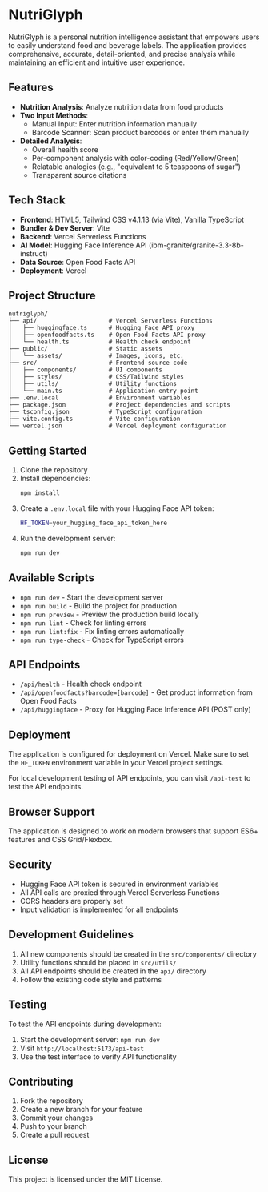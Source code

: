 # NutriGlyph

NutriGlyph is a personal nutrition intelligence assistant that empowers users to easily understand food and beverage labels. The application provides comprehensive, accurate, detail-oriented, and precise analysis while maintaining an efficient and intuitive user experience.

## Features

- **Nutrition Analysis**: Analyze nutrition data from food products
- **Two Input Methods**:
  - Manual Input: Enter nutrition information manually
  - Barcode Scanner: Scan product barcodes or enter them manually
- **Detailed Analysis**: 
  - Overall health score
  - Per-component analysis with color-coding (Red/Yellow/Green)
  - Relatable analogies (e.g., "equivalent to 5 teaspoons of sugar")
  - Transparent source citations

## Tech Stack

- **Frontend**: HTML5, Tailwind CSS v4.1.13 (via Vite), Vanilla TypeScript
- **Bundler & Dev Server**: Vite
- **Backend**: Vercel Serverless Functions
- **AI Model**: Hugging Face Inference API (ibm-granite/granite-3.3-8b-instruct)
- **Data Source**: Open Food Facts API
- **Deployment**: Vercel

## Project Structure

```
nutriglyph/
├── api/                    # Vercel Serverless Functions
│   ├── huggingface.ts      # Hugging Face API proxy
│   ├── openfoodfacts.ts    # Open Food Facts API proxy
│   └── health.ts           # Health check endpoint
├── public/                 # Static assets
│   └── assets/             # Images, icons, etc.
├── src/                    # Frontend source code
│   ├── components/         # UI components
│   ├── styles/             # CSS/Tailwind styles
│   ├── utils/              # Utility functions
│   └── main.ts             # Application entry point
├── .env.local              # Environment variables
├── package.json            # Project dependencies and scripts
├── tsconfig.json           # TypeScript configuration
├── vite.config.ts          # Vite configuration
└── vercel.json             # Vercel deployment configuration
```

## Getting Started

1. Clone the repository
2. Install dependencies:
   ```bash
   npm install
   ```
3. Create a `.env.local` file with your Hugging Face API token:
   ```bash
   HF_TOKEN=your_hugging_face_api_token_here
   ```
4. Run the development server:
   ```bash
   npm run dev
   ```

## Available Scripts

- `npm run dev` - Start the development server
- `npm run build` - Build the project for production
- `npm run preview` - Preview the production build locally
- `npm run lint` - Check for linting errors
- `npm run lint:fix` - Fix linting errors automatically
- `npm run type-check` - Check for TypeScript errors

## API Endpoints

- `/api/health` - Health check endpoint
- `/api/openfoodfacts?barcode=[barcode]` - Get product information from Open Food Facts
- `/api/huggingface` - Proxy for Hugging Face Inference API (POST only)

## Deployment

The application is configured for deployment on Vercel. Make sure to set the `HF_TOKEN` environment variable in your Vercel project settings.

For local development testing of API endpoints, you can visit `/api-test` to test the API endpoints.

## Browser Support

The application is designed to work on modern browsers that support ES6+ features and CSS Grid/Flexbox.

## Security

- Hugging Face API token is secured in environment variables
- All API calls are proxied through Vercel Serverless Functions
- CORS headers are properly set
- Input validation is implemented for all endpoints

## Development Guidelines

1. All new components should be created in the `src/components/` directory
2. Utility functions should be placed in `src/utils/`
3. All API endpoints should be created in the `api/` directory
4. Follow the existing code style and patterns

## Testing

To test the API endpoints during development:

1. Start the development server: `npm run dev`
2. Visit `http://localhost:5173/api-test`
3. Use the test interface to verify API functionality

## Contributing

1. Fork the repository
2. Create a new branch for your feature
3. Commit your changes
4. Push to your branch
5. Create a pull request

## License

This project is licensed under the MIT License.